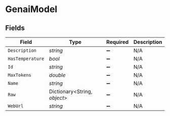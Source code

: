 # GenaiModel


## Fields

| Field                        | Type                         | Required                     | Description                  |
| ---------------------------- | ---------------------------- | ---------------------------- | ---------------------------- |
| `Description`                | *string*                     | :heavy_minus_sign:           | N/A                          |
| `HasTemperature`             | *bool*                       | :heavy_minus_sign:           | N/A                          |
| `Id`                         | *string*                     | :heavy_minus_sign:           | N/A                          |
| `MaxTokens`                  | *double*                     | :heavy_minus_sign:           | N/A                          |
| `Name`                       | *string*                     | :heavy_minus_sign:           | N/A                          |
| `Raw`                        | Dictionary<String, *object*> | :heavy_minus_sign:           | N/A                          |
| `WebUrl`                     | *string*                     | :heavy_minus_sign:           | N/A                          |